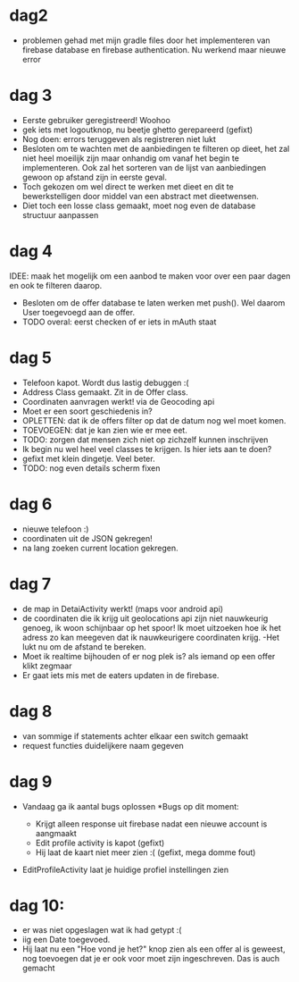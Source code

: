 # dag2
- problemen gehad met mijn gradle files door het implementeren van firebase database en firebase authentication. Nu werkend maar nieuwe error

# dag 3
- Eerste gebruiker geregistreerd! Woohoo
- gek iets met logoutknop, nu beetje ghetto gerepareerd (gefixt)
- Nog doen: errors teruggeven als registreren niet lukt
- Besloten om te wachten met de aanbiedingen te filteren op dieet, het zal niet heel moeilijk zijn maar onhandig om vanaf het begin te implementeren. Ook zal het sorteren van de lijst van aanbiedingen gewoon op afstand zijn in eerste geval.
- Toch gekozen om wel direct te werken met dieet en dit te bewerkstelligen door middel van een abstract met dieetwensen.
- Diet toch een losse class gemaakt, moet nog even de database structuur aanpassen

# dag 4
IDEE: maak het mogelijk om een aanbod te maken voor over een paar dagen en ook te filteren daarop.
- Besloten om de offer database te laten werken met push(). Wel daarom User toegevoegd aan de offer.
- TODO overal: eerst checken of er iets in mAuth staat

# dag 5
- Telefoon kapot. Wordt dus lastig debuggen :(
- Address Class gemaakt. Zit in de Offer class.
- Coordinaten aanvragen werkt! via de Geocoding api
- Moet er een soort geschiedenis in?
- OPLETTEN: dat ik de offers filter op dat de datum nog wel moet komen.
- TOEVOEGEN: dat je kan zien wie er mee eet.
- TODO: zorgen dat mensen zich niet op zichzelf kunnen inschrijven
- Ik begin nu wel heel veel classes te krijgen. Is hier iets aan te doen?
- gefixt met klein dingetje. Veel beter.
- TODO: nog even details scherm fixen

# dag 6
- nieuwe telefoon :)
- coordinaten uit de JSON gekregen! 
- na lang zoeken current location gekregen.

# dag 7
- de map in DetaiActivity werkt! (maps voor android api)
- de coordinaten die ik krijg uit geolocations api zijn niet nauwkeurig genoeg, ik woon schijnbaar op het spoor! Ik moet uitzoeken hoe ik het adress zo kan meegeven dat ik nauwkeurigere coordinaten krijg.
-Het lukt nu om de afstand te bereken.
- Moet ik realtime bijhouden of er nog plek is? als iemand op een offer klikt zegmaar
- Er gaat iets mis met de eaters updaten in de firebase.

# dag 8
- van sommige if statements achter elkaar een switch gemaakt
- request functies duidelijkere naam gegeven

# dag 9
- Vandaag ga ik aantal bugs oplossen
*Bugs op dit moment:
  * Krijgt alleen response uit firebase nadat een nieuwe account is aangmaakt 
  * Edit profile activity is kapot (gefixt)
  * Hij laat de kaart niet meer zien :( (gefixt, mega domme fout)
  
- EditProfileActivity laat je huidige profiel instellingen zien


# dag 10:

- er was niet opgeslagen wat ik had getypt :(
- iig een Date toegevoed.
- Hij laat nu een "Hoe vond je het?" knop zien als een offer al is geweest, nog toevoegen dat je er ook voor moet zijn ingeschreven. Das is auch gemacht

